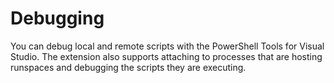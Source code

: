# Debugging

You can debug local and remote scripts with the PowerShell Tools for Visual Studio. The extension also supports attaching to processes that are hosting runspaces and debugging the scripts they are executing.

